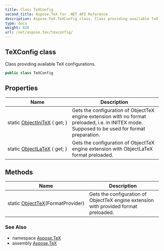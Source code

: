 ```yaml
---
title: Class TeXConfig
second_title: Aspose.TeX for .NET API Reference
description: Aspose.TeX.TeXConfig class. Class providing available TeX configurations
type: docs
weight: 820
url: /net/aspose.tex/texconfig/
---
```

## TeXConfig class

Class providing available TeX configurations.

```csharp
public class TeXConfig
```

## Properties

| Name | Description |
| --- | --- |
| static [ObjectIniTeX](../../aspose.tex/texconfig/objectinitex/) { get; } | Gets the configuration of ObjectTeX engine extension with no format preloaded, i.e. in INITEX mode. Supposed to be used for format preparation. |
| static [ObjectLaTeX](../../aspose.tex/texconfig/objectlatex/) { get; } | Gets the configuration of ObjectTeX engine extension with ObjectLaTeX format preloaded. |

## Methods

| Name | Description |
| --- | --- |
| static [ObjectTeX](../../aspose.tex/texconfig/objecttex/)(FormatProvider) | Gets the configuration of ObjectTeX engine extension with provided format preloaded. |

### See Also

* namespace [Aspose.TeX](../../aspose.tex/)
* assembly [Aspose.TeX](../../)


